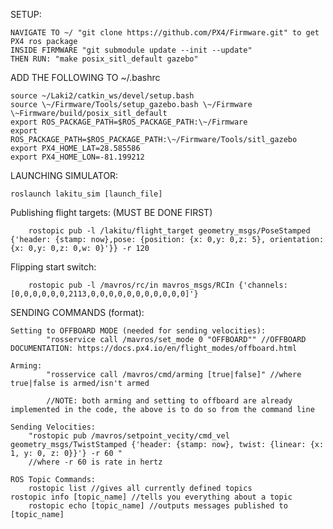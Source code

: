 SETUP:

	NAVIGATE TO ~/ "git clone https://github.com/PX4/Firmware.git" to get PX4 ros package
	INSIDE FIRMWARE "git submodule update --init --update"
	THEN RUN: "make posix_sitl_default gazebo"
  
  ADD THE FOLLOWING TO ~/.bashrc
  
    source ~/Laki2/catkin_ws/devel/setup.bash
    source \~/Firmware/Tools/setup_gazebo.bash \~/Firmware \~Firmware/build/posix_sitl_default
    export ROS_PACKAGE_PATH=$ROS_PACKAGE_PATH:\~/Firmware
    export ROS_PACKAGE_PATH=$ROS_PACKAGE_PATH:\~/Firmware/Tools/sitl_gazebo
    export PX4_HOME_LAT=28.585586
    export PX4_HOME_LON=-81.199212


LAUNCHING SIMULATOR:
	
	roslaunch lakitu_sim [launch_file]
  
  Publishing flight targets: (MUST BE DONE FIRST)
	
		rostopic pub -l /lakitu/flight_target geometry_msgs/PoseStamped {'header: {stamp: now},pose: {position: {x: 0,y: 0,z: 5}, orientation: {x: 0,y: 0,z: 0,w: 0}'}} -r 120
  
  Flipping start switch:

		rostopic pub -l /mavros/rc/in mavros_msgs/RCIn {'channels: [0,0,0,0,0,0,2113,0,0,0,0,0,0,0,0,0,0,0]'}
	
	
SENDING COMMANDS (format):

	Setting to OFFBOARD MODE (needed for sending velocities):
			"rosservice call /mavros/set_mode 0 "OFFBOARD"" //OFFBOARD DOCUMENTATION: https://docs.px4.io/en/flight_modes/offboard.html
	
	Arming:
			"rosservice call /mavros/cmd/arming [true|false]" //where true|false is armed/isn't armed
			
			//NOTE: both arming and setting to offboard are already implemented in the code, the above is to do so from the command line
	
	Sending Velocities:	
		"rostopic pub /mavros/setpoint_vecity/cmd_vel geometry_msgs/TwistStamped {'header: {stamp: now}, twist: {linear: {x: 1, y: 0, z: 0}}'} -r 60 "
		//where -r 60 is rate in hertz
		
	ROS Topic Commands:
		rostopic list //gives all currently defined topics
    rostopic info [topic_name] //tells you everything about a topic 
		rostopic echo [topic_name] //outputs messages published to [topic_name]

